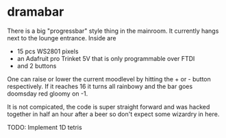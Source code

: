 # dramabar


There is a big "progressbar" style thing in the mainroom.
It currently hangs next to the lounge entrance.
Inside are 
 - 15 pcs WS2801 pixels
 - an Adafruit pro Trinket 5V that is only programmable over FTDI 
 - and 2 buttons

One can raise or lower the current moodlevel by hitting the + or - button respectively.
If it reaches 16 it turns all rainbowy and the bar goes doomsday red gloomy on -1.

It is not compicated, the code is super straight forward and was hacked together in half an hour after a beer so don't expect some wizardry in here.


TODO:
Implement 1D tetris


